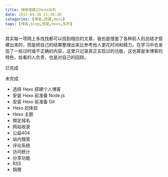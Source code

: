 ```yaml
---
title: 博客搭建之Hexo系列  
date: 2017-04-30 21:38:38  
categories: [博客,搭建,Hexo]  
tags: [博客,blog,搭建,hexo,系列]  
---
```

其实每一项网上多找找都可以找到相应的文章，我也是借鉴了各种前人的总结才搭建出来的，但是把自己的结果整理出来比参考他人更花时间和精力。在学习中也发现了一些过时或不正确的内容，这里只记录真正实现过的功能，这也算是本博客的特色，给看的人负责，也是对自己的回顾。 
<!-- more -->
已完成  
 

未完成

* 选择 Hexo 搭建个人博客 
* 安装 Hexo 前准备 Node.js  
* 安装 Hexo 前准备 Git  
* Hexo 初体验 
* Hexo 主题
* 绑定域名  
* 网站收录    
* 公益404   
* 站内搜索  
* 评论系统  
* 访问统计  
* 分享功能 
* RSS     
* 捐赠  